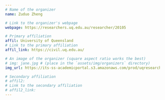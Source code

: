 ```yaml
---
# Name of the organizer
name: Zuduo Zheng

# Link to the organizer's webpage
webpage: https://researchers.uq.edu.au/researcher/20105

# Primary affiliation
affil: University of Queensland
# Link to the primary affiliation
affil_link: https://civil.uq.edu.au/

# An image of the organizer (square aspect ratio works the best)
# img: jane.jpg # (place in the `assets/img/organizers` directory)
img_url: https://its-ss-academicportal.s3.amazonaws.com/prod/uqresearchers/photo/20105.jpeg

# Secondary affiliation
# affil2: 
# Link to the secondary affiliation
# affil2_link:
---
```

